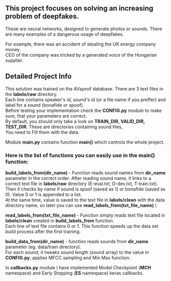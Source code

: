## This project focuses on solving an increasing problem of deepfakes.
These are neural networks, designed to generate photos or sounds. There are many examples of a dangerous usage of deepfakes.

For example, there was an accident of stealing the UK energy company money.\
CEO of the company was tricked by a generated voice of the Hungarian supplier.
## Detailed Project Info
This solution was trained on the AVspoof database. There are 3 text files in the **labels/raw** directory.\
Each line contains speaker's id, sound's id (or a file name if you preffer) and label for a sound (bonafide or spoof).\
Before testing your implementation check the **CONFIG.py** module to make sure, that your parameters are correct.\
By default, you should only take a look on **TRAIN_DIR, VALID_DIR, TEST_DIR**. These are directories containing sound files,\
You need to Fill them with the data.

Module **main.py** contains function **main()** which controls the whole project.

### Here is the list of functions you can easily use in the main() function:
**build_labels_from(dir_name)** - Function reads sound names from **dir_name** parameter in the correct order. After reading sound name, it links to a correct text file in **labels/raw** directory (E-eval.txt, D-dev.txt, T-train.txt). Then it checks by name if sound is spoof (saved as 1) or bonafide (saved as 0). Value 0 or 1 is appended to a list.\
At the same time, value is saved to the text file in **labels/clean** with the data directory name, so later you can use **read_labels_from(txt_file_name)**.\

**read_labels_from(txt_file_name)** - Function simply reads text file located in **labels/clean** created in **build_labels_from** function.\
Each line of text file contains 0 or 1. This function speeds up the data set build process after the first training.

**build_data_from(dir_name)** - function reads sounds from **dir_name** parameter (eg. data/train directory).\
For each sound, it tweaks sound length (sound array) to the value in **CONFIG.py**, applies MFCC sampling and Min Max function.

In **callbacks.py** module I have implemented Model Checkpoint (**MCH** namespace) and Early Stopping (**ES** namespace) keras callbacks.